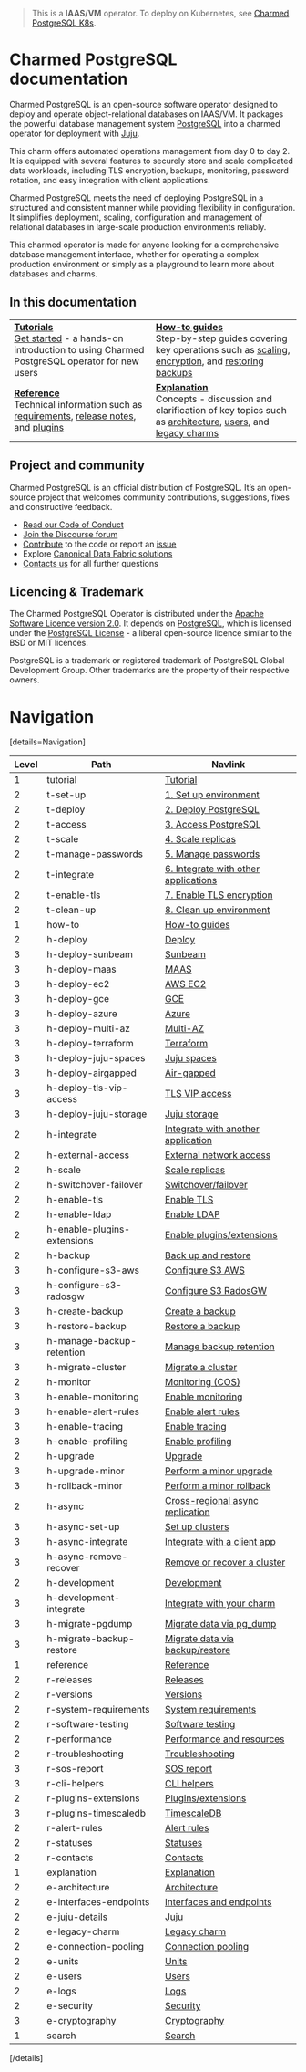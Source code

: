 > This is a **IAAS/VM** operator. To deploy on Kubernetes, see [Charmed PostgreSQL K8s](https://charmhub.io/postgresql-k8s).

# Charmed PostgreSQL documentation

Charmed PostgreSQL is an open-source software operator designed to deploy and operate object-relational databases on IAAS/VM. It packages the powerful database management system [PostgreSQL](https://www.postgresql.org/) into a charmed operator for deployment with [Juju](https://juju.is/docs/juju).

This charm offers automated operations management from day 0 to day 2. It is equipped with several features to securely store and scale complicated data workloads, including TLS encryption, backups, monitoring, password rotation, and easy integration with client applications.

Charmed PostgreSQL meets the need of deploying PostgreSQL in a structured and consistent manner while providing flexibility in configuration. It simplifies deployment, scaling, configuration and management of relational databases in large-scale production environments reliably.
 
This charmed operator is made for anyone looking for a comprehensive database management interface, whether for operating a complex production environment or simply as a playground to learn more about databases and charms.

<!-- 
This "Charmed PostgreSQL" operator (in the channel `14/stable`) is a new "[Charmed SDK](https://juju.is/docs/sdk)"-based charm to replace legacy "[Reactive](https://juju.is/docs/sdk/charm-taxonomy#heading--reactive)"-based charm (in the channel `latest/stable`). <br/>Read more about [legacy charm here](/t/10690).
-->

## In this documentation

| | |
|--|--|
|  [**Tutorials**](/t/9707)</br>  [Get started](/t/9707) - a hands-on introduction to using Charmed PostgreSQL operator for new users </br> |  [**How-to guides**](/t/9689) </br> Step-by-step guides covering key operations such as [scaling](/t/9689), [encryption](/t/9685), and [restoring backups](/t/9693) |
| [**Reference**](/t/13976) </br> Technical information such as [requirements](/t/11743), [release notes](/t/11875), and [plugins](/t/10946) | [**Explanation**](/t/10251) </br> Concepts - discussion and clarification of key topics such as [architecture](/t/11857), [users](/t/10798), and [legacy charms](/t/10690)|
## Project and community

Charmed PostgreSQL is an official distribution of PostgreSQL. It’s an open-source project that welcomes community contributions, suggestions, fixes and constructive feedback.
- [Read our Code of Conduct](https://ubuntu.com/community/code-of-conduct)
- [Join the Discourse forum](https://discourse.charmhub.io/tag/postgresql)
- [Contribute](https://github.com/canonical/postgresql-operator/blob/main/CONTRIBUTING.md) to the code or report an [issue](https://github.com/canonical/postgresql-operator/issues/new/choose)
- Explore [Canonical Data Fabric solutions](https://canonical.com/data)
- [Contacts us](/t/11863) for all further questions

## Licencing & Trademark
The Charmed PostgreSQL Operator is distributed under the [Apache Software Licence version 2.0](https://github.com/canonical/postgresql-operator/blob/main/LICENSE). It depends on [PostgreSQL](https://www.postgresql.org/ftp/source/), which is licensed under the [PostgreSQL License](https://www.postgresql.org/about/licence/) - a liberal open-source licence similar to the BSD or MIT licences.

PostgreSQL is a trademark or registered trademark of PostgreSQL Global Development Group. Other trademarks are the property of their respective owners.


# Navigation

[details=Navigation]

| Level | Path | Navlink |
|--------|--------|-------------|
| 1 | tutorial | [Tutorial](/t/9707) |
| 2 | t-set-up | [1. Set up environment](/t/9709) |
| 2 | t-deploy | [2. Deploy PostgreSQL](/t/9697) |
| 2 | t-access| [3. Access PostgreSQL](/t/15798) |
| 2 | t-scale | [4. Scale replicas](/t/9705) |
| 2 | t-manage-passwords | [5. Manage passwords](/t/9703) |
| 2 | t-integrate | [6. Integrate with other applications](/t/9701) |
| 2 | t-enable-tls | [7. Enable TLS encryption](/t/9699) |
| 2 | t-clean-up | [8. Clean up environment](/t/9695) |
| 1 | how-to | [How-to guides](/t/16766) |
| 2 | h-deploy | [Deploy](/t/16811) |
| 3 | h-deploy-sunbeam | [Sunbeam](/t/15972) |
| 3 | h-deploy-maas | [MAAS](/t/14293) |
| 3 | h-deploy-ec2 | [AWS EC2](/t/15703) |
| 3 | h-deploy-gce | [GCE](/t/15722) |
| 3 | h-deploy-azure | [Azure](/t/15733) |
| 3 | h-deploy-multi-az | [Multi-AZ](/t/15749) |
| 3 | h-deploy-terraform | [Terraform](/t/14916) |
| 3 | h-deploy-juju-spaces | [Juju spaces](/t/17416) |
| 3 | h-deploy-airgapped | [Air-gapped](/t/15746) |
| 3 | h-deploy-tls-vip-access | [TLS VIP access](/t/16576) |
| 3 | h-deploy-juju-storage | [Juju storage](/t/17529) |
| 2 | h-integrate | [Integrate with another application](/t/9687) |
| 2 | h-external-access | [External network access](/t/15802) |
| 2 | h-scale | [Scale replicas](/t/9689) |
| 2 | h-switchover-failover | [Switchover/failover](/t/17523) |
| 2 | h-enable-tls | [Enable TLS](/t/9685) |
| 2 | h-enable-ldap | [Enable LDAP](/t/17361) |
| 2 | h-enable-plugins-extensions | [Enable plugins/extensions](/t/10906) |
| 2 | h-backup | [Back up and restore]() |
| 3 | h-configure-s3-aws | [Configure S3 AWS](/t/9681) |
| 3 | h-configure-s3-radosgw | [Configure S3 RadosGW](/t/10313) |
| 3 | h-create-backup | [Create a backup](/t/9683) |
| 3 | h-restore-backup | [Restore a backup](/t/9693) |
| 3 | h-manage-backup-retention | [Manage backup retention](/t/14249) |
| 3 | h-migrate-cluster | [Migrate a cluster](/t/9691) |
| 2 | h-monitor | [Monitoring (COS)]() |
| 3 | h-enable-monitoring | [Enable monitoring](/t/10600) |
| 3 | h-enable-alert-rules | [Enable alert rules](/t/13084) |
| 3 | h-enable-tracing | [Enable tracing](/t/14521) |
| 3 | h-enable-profiling | [Enable profiling](/t/17172) |
| 2 | h-upgrade | [Upgrade](/t/12086) |
| 3 | h-upgrade-minor | [Perform a minor upgrade](/t/12089) |
| 3 | h-rollback-minor | [Perform a minor rollback](/t/12090) |
| 2 | h-async | [Cross-regional async replication](/t/15412) |
| 3 | h-async-set-up | [Set up clusters](/t/13991) |
| 3 | h-async-integrate | [Integrate with a client app](/t/13992) |
| 3 | h-async-remove-recover | [Remove or recover a cluster](/t/13994) |
| 2 | h-development| [Development]() |
| 3 | h-development-integrate | [Integrate with your charm](/t/11865) |
| 3 | h-migrate-pgdump | [Migrate data via pg_dump](/t/12163) |
| 3 | h-migrate-backup-restore | [Migrate data via backup/restore](/t/12164) |
| 1 | reference | [Reference](/t/13976) |
| 2 | r-releases | [Releases](/t/11875) |
| 2 | r-versions | [Versions](/t/17405) |
| 2 | r-system-requirements | [System requirements](/t/11743) |
| 2 | r-software-testing | [Software testing](/t/11773) |
| 2 | r-performance | [Performance and resources](/t/11974) |
| 2 | r-troubleshooting | [Troubleshooting](/t/11864) |
| 3 | r-sos-report | [SOS report](/t/17228) |
| 3 | r-cli-helpers | [CLI helpers](/t/17406) |
| 2 | r-plugins-extensions | [Plugins/extensions](/t/10946) |
| 3 | r-plugins-timescaledb | [TimescaleDB](/t/17528) |
| 2 | r-alert-rules | [Alert rules](/t/15841) |
| 2 | r-statuses | [Statuses](/t/10844) |
| 2 | r-contacts | [Contacts](/t/11863) |
| 1 | explanation | [Explanation](/t/16768) |
| 2 | e-architecture | [Architecture](/t/11857) |
| 2 | e-interfaces-endpoints | [Interfaces and endpoints](/t/10251) |
| 2 | e-juju-details | [Juju](/t/11985) |
| 2 | e-legacy-charm | [Legacy charm](/t/10690) |
| 2 | e-connection-pooling| [Connection pooling](/t/15777) |
| 2 | e-units | [Units](/t/17525) |
| 2 | e-users | [Users](/t/10798) |
| 2 | e-logs | [Logs](/t/12099) |
| 2 | e-security | [Security](/t/16852) |
| 3 | e-cryptography | [Cryptography](/t/16853) |
| 1 | search | [Search](https://canonical.com/data/docs/postgresql/iaas) |

[/details]

<!--Removed from navigation - archived.
| 3 | h-upgrade-major | [Perform a major upgrade](/t/12087) |
| 3 | h-rollback-major | [Perform a major rollback](/t/12088) |

| 3 | h-deploy-lxd | [LXD](/t/11861) |

| 3 | r-revision-552-553| [Revision 552/553](/t/16007) |
| 3 | r-revision-467-468 | [Revision 467/468](/t/15378) |
| 3 | r-revision-429-430 | [Revision 429/430](/t/14067) |
| 3 | r-revision-363 | [Revision 363](/t/13124) |
| 3 | r-revision-351 | [Revision 351](/t/12823) |
| 3 | r-revision-336 | [Revision 336](/t/11877) |
| 3 | r-revision-288 | [Revision 288](/t/11876) |
-->